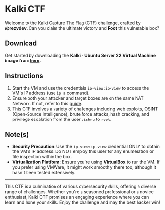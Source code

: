 # Kalki CTF

Welcome to the Kalki Capture The Flag (CTF) challenge, crafted by **@rezydev**. Can you claim the ultimate victory and **Root** this vulnerable box?

## Download

Get started by downloading the **Kalki - Ubuntu Server 22 Virtual Machine image from [here](https://www.mediafire.com/file/h9kvav1gtcgiwtx/Kalki+-+Ubuntu+Server+22.ova/file).**

## Instructions

1.  Start the VM and use the credentials `ip-view:ip-view` to access the VM's IP address (use `ip a` command).
2.  Ensure both your attacker and target boxes are on the same NAT Network. If not, refer to this [guide](https://www.youtube.com/watch?v=wdAiel6KYCQ).
3.  This CTF involves a variety of challenges including web exploits, OSINT (Open-Source Intelligence), brute force attacks, hash cracking, and privilege escalation from the user `vishnu` to `root`.

## Note(s)

-   **Security Precaution**: Use the `ip-view:ip-view` credential ONLY to obtain the VM's IP address. Do NOT employ this user for any enumeration or file inspection within the box.
-   **Virtualization Platform**: Ensure you're using **VirtualBox** to run the VM. If you prefer using VMWare, it might work smoothly there too, although it hasn't been tested extensively.

----------

This CTF is a culmination of various cybersecurity skills, offering a diverse range of challenges. Whether you're a seasoned professional or a novice enthusiast, Kalki CTF promises an engaging experience where you can learn and hone your skills. Enjoy the challenge and may the best hacker win!
